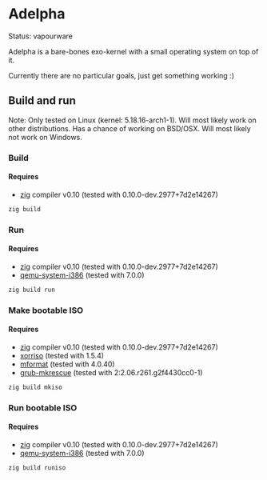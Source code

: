 # Adelpha

Status: vapourware

Adelpha is a bare-bones exo-kernel with a small operating system on top of it.

Currently there are no particular goals, just get something working :)

## Build and run

Note: Only tested on Linux (kernel: 5.18.16-arch1-1). Will most likely work on
other distributions. Has a chance of working on BSD/OSX. Will most likely not
work on Windows.

### Build

#### Requires

* [zig](https://ziglang.org/) compiler v0.10 (tested with
  0.10.0-dev.2977+7d2e14267)

``` sh
zig build
```

### Run

#### Requires

* [zig](https://ziglang.org/) compiler v0.10 (tested with
  0.10.0-dev.2977+7d2e14267)
* [qemu-system-i386](https://www.qemu.org/) (tested with 7.0.0)

``` sh
zig build run
```

### Make bootable ISO

#### Requires

* [zig](https://ziglang.org/) compiler v0.10 (tested with
  0.10.0-dev.2977+7d2e14267)
* [xorriso](https://www.gnu.org/software/xorriso/) (tested with 1.5.4)
* [mformat](https://www.gnu.org/software/mtools/manual/html_node/mformat.html)
  (tested with 4.0.40)
* [grub-mkrescue](https://www.gnu.org/software/grub/) (tested with
  2:2.06.r261.g2f4430cc0-1)

``` sh
zig build mkiso
```

### Run bootable ISO

#### Requires

* [zig](https://ziglang.org/) compiler v0.10 (tested with
  0.10.0-dev.2977+7d2e14267)
* [qemu-system-i386](https://www.qemu.org/) (tested with 7.0.0)

``` sh
zig build runiso
```

